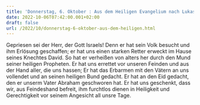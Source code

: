 ```yaml
---
title: 'Donnerstag, 6. Oktober : Aus dem Heiligen Evangelium nach Lukas - Lk 1,68-69.70-71.72-73.74-75.'
date: 2022-10-06T07:42:00.001+02:00
draft: false
url: /2022/10/donnerstag-6-oktober-aus-dem-heiligen.html
---
```


Gepriesen sei der Herr, der Gott Israels! Denn er hat sein Volk besucht und ihm Erlösung geschaffen; er hat uns einen starken Retter erweckt im Hause seines Knechtes David. So hat er verheißen von alters her durch den Mund seiner heiligen Propheten. Er hat uns errettet vor unseren Feinden und aus der Hand aller, die uns hassen; Er hat das Erbarmen mit den Vätern an uns vollendet und an seinen heiligen Bund gedacht. Er hat an den Eid gedacht, den er unserm Vater Abraham geschworen hat. Er hat uns geschenkt, dass wir, aus Feindeshand befreit, ihm furchtlos dienen in Heiligkeit und Gerechtigkeit vor seinem Angesicht all unsre Tage.